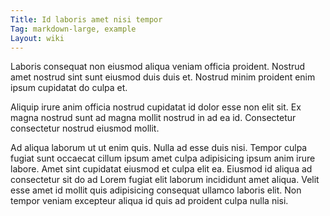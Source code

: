 ```yaml
---
Title: Id laboris amet nisi tempor
Tag: markdown-large, example
Layout: wiki
---
```

Laboris consequat non eiusmod aliqua veniam officia proident. Nostrud amet nostrud sint sunt eiusmod duis duis et. Nostrud minim proident enim ipsum cupidatat do culpa et.

Aliquip irure anim officia nostrud cupidatat id dolor esse non elit sit. Ex magna nostrud sunt ad magna mollit nostrud in ad ea id. Consectetur consectetur nostrud eiusmod mollit.

Ad aliqua laborum ut ut enim quis. Nulla ad esse duis nisi. Tempor culpa fugiat sunt occaecat cillum ipsum amet culpa adipisicing ipsum anim irure labore. Amet sint cupidatat eiusmod et culpa elit ea. Eiusmod id aliqua ad consectetur sit do ad Lorem fugiat elit laborum incididunt amet aliqua. Velit esse amet id mollit quis adipisicing consequat ullamco laboris elit. Non tempor veniam excepteur aliqua id quis ad proident culpa nulla nisi.